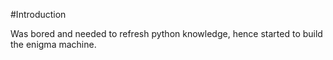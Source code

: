 #Introduction

Was bored and needed to refresh python knowledge, hence started to build the enigma machine.